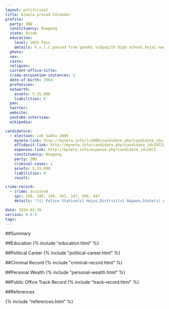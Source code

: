 ```yaml
---
layout: politician2
title: bimala prasad talukdar
profile: 
  party: IND
  constituency: Nowgong
  state: Assam
  education: 
    level: 10th Pass
    details: h.s.l.c.passed from gandhi vidyapith high school,hojai nagaon,assam
  photo: 
  sex: 
  caste: 
  religion: 
  current-office-title: 
  crime-accusation-instances: 1
  date-of-birth: 1964
  profession: 
  networth: 
    assets: 5,35,000
    liabilities: 0
  pan: 
  twitter: 
  website: 
  youtube-interview: 
  wikipedia: 

candidature: 
  - election: Lok Sabha 2009
    myneta-link: http://myneta.info/ls2009/candidate.php?candidate_id=2972
    affidavit-link: http://myneta.info/candidate.php?candidate_id=2972&scan=original
    expenses-link: http://myneta.info/expense.php?candidate_id=2972
    constituency: Nowgong 
    party: IND
    criminal-cases: 1
    assets: 5,35,000
    liabilities: 0
    result:  

crime-record: 
  - crime: accussed
    ipc: 149, 186, 189, 341, 147, 506, 447
    details: "(i) Police Station(s) Hojai,District(s) Nagaon,State(s) Assam.. . (ii)Court(s) which framed the Charges(s) 29.8.2007. . (iii)Whether all or any of the Proceeding(s) have been Stayed by Court(s) of competent jurisdiction No.(iv)Case No.187/2006 (vi)Date(s) on Which the Charges(s) 29.8.2007. . (v) Date of order of the Court taking Cognizance-18.4.2006" 

date: 2014-01-28
version: 0.0.5
tags: 
---
```

##Summary


##Education
{% include "education.html" %}


##Political Career
{% include "political-career.html" %}


##Criminal Record
{% include "criminal-record.html" %}


##Personal Wealth
{% include "personal-wealth.html" %}


##Public Office Track Record
{% include "track-record.html" %}


##References


{% include "references.html" %}
